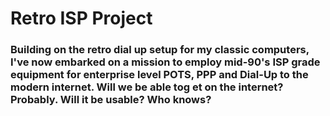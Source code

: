 # Retro ISP Project

### Building on the retro dial up setup for my classic computers, I've now embarked on a mission to employ mid-90's ISP grade equipment for enterprise level POTS, PPP and Dial-Up to the modern internet. Will we be able tog et on the internet? Probably. Will it be usable? Who knows?

